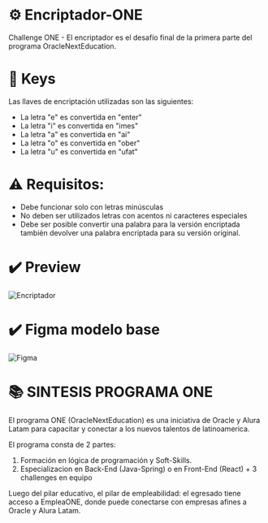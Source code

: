 # ⚙️ Encriptador-ONE 
Challenge ONE - El encriptador es el desafío final de la primera parte del programa OracleNextEducation.

# 🔑 Keys
Las llaves de encriptación utilizadas son las siguientes:

* La letra "e" es convertida en "enter"
* La letra "i" es convertida en "imes"
* La letra "a" es convertida en "ai"
* La letra "o" es convertida en "ober"
* La letra "u" es convertida en "ufat"

# ⚠️ Requisitos:

* Debe funcionar solo con letras minúsculas
* No deben ser utilizados letras con acentos ni caracteres especiales
* Debe ser posible convertir una palabra para la versión encriptada también devolver una palabra encriptada para su versión original.

# ✔️ Preview
![Encriptador](https://github.com/MartinC00/Encriptador-ONE/assets/102315066/2da07d5a-0b1d-4210-a310-01b4d14abc79)

# ✔️ Figma modelo base
![Figma](https://github.com/MartinC00/Encriptador-ONE/assets/102315066/5f1937ce-63c6-45eb-acf3-585ee7df98cf)

# 📚 SINTESIS PROGRAMA ONE
El programa ONE (OracleNextEducation) es una iniciativa de Oracle y Alura Latam para capacitar y conectar a los nuevos talentos de latinoamerica.

El programa consta de 2 partes:

1. Formación en lógica de programación y Soft-Skills.
2. Especializacion en Back-End (Java-Spring) o en Front-End (React) + 3 challenges en equipo

Luego del pilar educativo, el pilar de empleabilidad: el egresado tiene acceso a EmpleaONE, donde puede conectarse con empresas afines a Oracle y Alura Latam.



